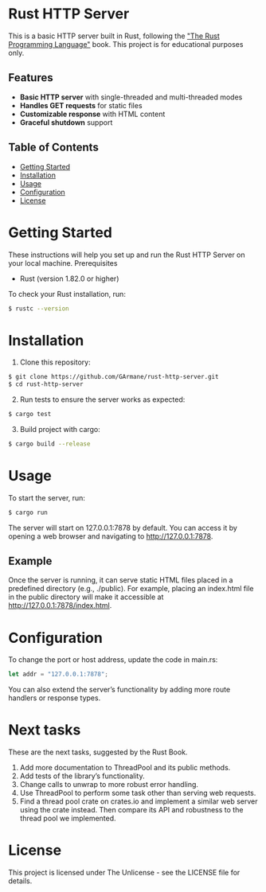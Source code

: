 # Rust HTTP Server

This is a basic HTTP server built in Rust, following the ["The Rust Programming Language"](https://doc.rust-lang.org/book/) book. This project is for educational purposes only.

## Features

- **Basic HTTP server** with single-threaded and multi-threaded modes
- **Handles GET requests** for static files
- **Customizable response** with HTML content
- **Graceful shutdown** support

## Table of Contents

- [Getting Started](#getting-started)
- [Installation](#installation)
- [Usage](#usage)
- [Configuration](#configuration)
- [License](#license)

# Getting Started

These instructions will help you set up and run the Rust HTTP Server on your local machine.
Prerequisites

* Rust (version 1.82.0 or higher)

To check your Rust installation, run:

```bash
$ rustc --version
```


# Installation

1. Clone this repository:

```bash
$ git clone https://github.com/GArmane/rust-http-server.git
$ cd rust-http-server
```

2. Run tests to ensure the server works as expected:

```bash
$ cargo test
```

3. Build project with cargo:

```bash
$ cargo build --release
```

# Usage

To start the server, run:

```bash
$ cargo run
```

The server will start on 127.0.0.1:7878 by default. You can access it by opening a web browser and navigating to http://127.0.0.1:7878.

## Example

Once the server is running, it can serve static HTML files placed in a predefined directory (e.g., ./public). For example, placing an index.html file in the public directory will make it accessible at http://127.0.0.1:7878/index.html.

# Configuration

To change the port or host address, update the code in main.rs:
```rust
let addr = "127.0.0.1:7878";
```
You can also extend the server’s functionality by adding more route handlers or response types.

# Next tasks

These are the next tasks, suggested by the Rust Book.

1. Add more documentation to ThreadPool and its public methods.
2. Add tests of the library’s functionality.
3. Change calls to unwrap to more robust error handling.
4. Use ThreadPool to perform some task other than serving web requests.
5. Find a thread pool crate on crates.io and implement a similar web server using the crate instead. Then compare its API and robustness to the thread pool we implemented.

# License

This project is licensed under The Unlicense - see the LICENSE file for details.
